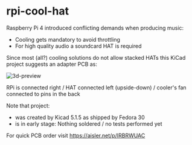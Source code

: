 # rpi-cool-hat

Raspberry Pi 4 introduced conflicting demands when producing music:

* Cooling gets mandatory to avoid throttling
* For high quality audio a soundcard HAT is required

Since most (all?) cooling solutions do not allow stacked HATs this KiCad project suggests an adapter PCB as:

![3d-preview](https://user-images.githubusercontent.com/2571823/71314772-52e55900-244f-11ea-86db-42d5223a4f84.png)

RPi is connected right / HAT connected left (upside-down) / cooler's fan connected to pins in the back

Note that project:

* was created by Kicad 5.1.5 as shipped by Fedora 30
* is in early stage: Nothing soldered / no tests performed yet

For quick PCB order visit https://aisler.net/p/IRBRWUAC

